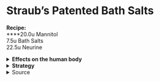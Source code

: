 # Straub’s Patented Bath Salts

**Recipe:**\
****20.0u Mannitol\
7.5u Bath Salts\
22.5u Neurine

<details>

<summary><strong>Effects on the human body</strong></summary>

**Mannitol**: _Quickly heals brain damage._

**Bath Salts**: _Makes the subject nearly impervious to stuns, and gives psychotic brawling._

**Neurine**: _Cures brain traumas and reforms damaged brain connections._

</details>

<details>

<summary><strong>Strategy</strong></summary>

Implant pills in teeth.

After use, you will have 75 brain damage, which is just below the threshold.

</details>

<details>

<summary>Source</summary>

**Source:** [**https://www.youtube.com/watch?v=5bW11GIO2Sc**](https://www.youtube.com/watch?v=5bW11GIO2Sc)****

_“usually for my superhuman mixes i use multiple pills at once. My bath salts mix is 7.5u bath salts, 22.5u neurone and 20u mannitol. That mix only gets you 75 brain damage, not enough for severe traumas and it heals a bit of brain damage after the salts are metabolized. The neurine quickly removes any traumas you get.”_ - Technical Overide

</details>
